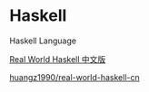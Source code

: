 # Haskell

Haskell Language


[Real World Haskell 中文版](http://cnhaskell.com/index.html)

[huangz1990/real-world-haskell-cn](https://github.com/huangz1990/real-world-haskell-cn)